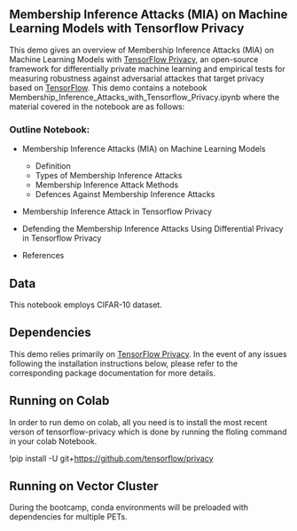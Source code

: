 ## Membership Inference Attacks (MIA) on Machine Learning Models with Tensorflow Privacy 

This demo gives an overview of Membership Inference Attacks (MIA) on Machine Learning Models with [TensorFlow Privacy](https://github.com/tensorflow/privacy), an open-source framework for differentially private machine learning and empirical tests for measuring robustness against adversarial attackes that target privacy based on [TensorFlow](https://www.tensorflow.org/). This demo contains a notebook  Membership_Inference_Attacks_with_Tensorflow_Privacy.ipynb where the material covered in the notebook are as follows:

### Outline Notebook:

* Membership Inference Attacks (MIA) on Machine Learning Models
  * Definition
  * Types of Membership Inference Attacks
  * Membership Inference Attack Methods
  * Defences Against Membership Inference Attacks

*   Membership Inference Attack in Tensorflow Privacy

*   Defending the Membership Inference Attacks Using Differential Privacy in Tensorflow Privacy

* References



## Data
This notebook employs CIFAR-10 dataset.

## Dependencies
This demo relies primarily on [TensorFlow Privacy](https://github.com/tensorflow/privacy). In the event of any issues following the installation instructions below, please refer to the corresponding package documentation for more details.

## Running on Colab
In order to run demo on colab, all you need is to install the most recent verson of tensorflow-privacy which is done by running the floling command in your colab Notebook.

!pip install -U git+https://github.com/tensorflow/privacy

## Running on Vector Cluster
During the bootcamp, conda environments will be preloaded with dependencies for multiple PETs.
